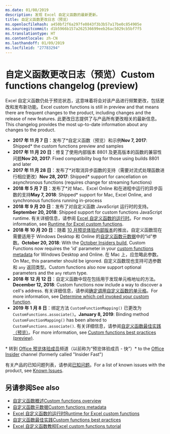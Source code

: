 ```yaml
---
ms.date: 01/08/2019
description: 发现 Excel 自定义函数的最新更新。
title: 自定义函数更改日志（预览）
ms.openlocfilehash: a450bf2f6a297fe0843f3b3b57a17be0c854905e
ms.sourcegitcommit: d1b5966b157a262536699eeb26ac5029cb5bf7f5
ms.translationtype: HT
ms.contentlocale: zh-CN
ms.lasthandoff: 01/09/2019
ms.locfileid: "27783294"
---
```

# <a name="custom-functions-changelog-preview"></a><span data-ttu-id="50c5f-103">自定义函数更改日志（预览）</span><span class="sxs-lookup"><span data-stu-id="50c5f-103">Custom functions changelog (preview)</span></span>

<span data-ttu-id="50c5f-104">Excel 自定义函数仍处于预览状态，这意味着将会对该产品进行频繁更改，包括更改和发布新功能。</span><span class="sxs-lookup"><span data-stu-id="50c5f-104">Excel custom functions is still in preview and that means there are frequent changes to the product, including changes and the release of new features.</span></span> <span data-ttu-id="50c5f-105">此更改日志提供了与产品所有更改相关的最新信息。</span><span class="sxs-lookup"><span data-stu-id="50c5f-105">This changelog provides the most up-to-date information about any changes to the product.</span></span>

- <span data-ttu-id="50c5f-106">**2017 年 11 月 7 日**：发布了\*自定义函数（预览）和示例</span><span class="sxs-lookup"><span data-stu-id="50c5f-106">**Nov 7, 2017**: Shipped\* the custom functions preview and samples</span></span>
- <span data-ttu-id="50c5f-107">**2017 年 11 月 20 日**：修复了使用内部版本 8801 及更高版本的函数的兼容性问题</span><span class="sxs-lookup"><span data-stu-id="50c5f-107">**Nov 20, 2017**: Fixed compatibility bug for those using builds 8801 and later</span></span>
- <span data-ttu-id="50c5f-108">**2017 年 11 月 28 日**：发布了\*对取消异步函数的支持（需要对流式处理函数进行相应更改）</span><span class="sxs-lookup"><span data-stu-id="50c5f-108">**Nov 28, 2017**: Shipped\* support for cancellation on asynchronous functions (requires change for streaming functions)</span></span>
- <span data-ttu-id="50c5f-109">**2018 年 5 月 7 日**：发布了\*对 Mac、Excel Online 和在进程中运行的异步函数的支持</span><span class="sxs-lookup"><span data-stu-id="50c5f-109">**May 7, 2018**: Shipped\* support for Mac, Excel Online, and synchronous functions running in-process</span></span>
- <span data-ttu-id="50c5f-110">**2018 年 9 月 20 日**：发布了对自定义函数 JavaScript 运行时的支持。</span><span class="sxs-lookup"><span data-stu-id="50c5f-110">**September 20, 2018**: Shipped support for custom functions JavaScript runtime.</span></span> <span data-ttu-id="50c5f-111">有关详细信息，请参阅 [Excel 自定义函数的运行时](custom-functions-runtime.md)。</span><span class="sxs-lookup"><span data-stu-id="50c5f-111">For more information, see [Runtime for Excel custom functions](custom-functions-runtime.md).</span></span>
- <span data-ttu-id="50c5f-112">**2018 年 10 月 20 日**：随着 [10 月预览体验内部版本](https://support.office.com/zh-CN/article/what-s-new-for-office-insiders-c152d1e2-96ff-4ce9-8c14-e74e13847a24)的推出，自定义函数现在需要适用于 Windows Desktop 和 Online 的[自定义函数元数据](custom-functions-json.md)中的“id”参数。</span><span class="sxs-lookup"><span data-stu-id="50c5f-112">**October 20, 2018**: With the [October Insiders build](https://support.office.com/zh-CN/article/what-s-new-for-office-insiders-c152d1e2-96ff-4ce9-8c14-e74e13847a24), Custom Functions now requires the 'id' parameter in your [custom functions metadata](custom-functions-json.md) for Windows Desktop and Online.</span></span> <span data-ttu-id="50c5f-113">在 Mac 上，应忽略此参数。</span><span class="sxs-lookup"><span data-stu-id="50c5f-113">On Mac, this parameter should be ignored.</span></span> <span data-ttu-id="50c5f-114">自定义函数现也支持可选参数和 `any` 返回类型。</span><span class="sxs-lookup"><span data-stu-id="50c5f-114">Custom functions also now support optional parameters and the `any` return type.</span></span>
- <span data-ttu-id="50c5f-115">**2018 年 12 月 12 日**：自定义函数中现在包括用于发现单元格地址的方法。</span><span class="sxs-lookup"><span data-stu-id="50c5f-115">**December 12, 2018**: Custom functions now include a way to discover a cell's address.</span></span> <span data-ttu-id="50c5f-116">有关详细信息，请参阅[确定调用自定义函数的单元格](custom-functions-overview.md#determine-which-cell-invoked-your-custom-function)。</span><span class="sxs-lookup"><span data-stu-id="50c5f-116">For more information, see [Determine which cell invoked your custom function](custom-functions-overview.md#determine-which-cell-invoked-your-custom-function).</span></span>
- <span data-ttu-id="50c5f-117">**2019 年 1 月 8 日**：绑定方法 `CustomFunctionMapping()` 已更改为 `CustomFunctions.associate()`。</span><span class="sxs-lookup"><span data-stu-id="50c5f-117">**January 8, 2019**: Binding method `CustomFunctionMapping()` has been altered to `CustomFunctions.associate()`.</span></span> <span data-ttu-id="50c5f-118">有关详细信息，请参阅[自定义函数最佳实践（预览）](custom-functions-best-practices.md)。</span><span class="sxs-lookup"><span data-stu-id="50c5f-118">For more information, see [Custom functions best practices (preview)](custom-functions-best-practices.md).</span></span>

<span data-ttu-id="50c5f-119">\* 转到 [Office 预览体验成员](https://products.office.com/office-insider)频道（以前称为“预览体验成员 - 快”）</span><span class="sxs-lookup"><span data-stu-id="50c5f-119">\* to the [Office Insider](https://products.office.com/office-insider) channel (formerly called "Insider Fast")</span></span>

<span data-ttu-id="50c5f-120">有关产品的已知问题列表，请参阅[已知问题](custom-functions-overview.md#known-issues)。</span><span class="sxs-lookup"><span data-stu-id="50c5f-120">For a list of known issues with the product, see [Known Issues](custom-functions-overview.md#known-issues).</span></span> 

## <a name="see-also"></a><span data-ttu-id="50c5f-121">另请参阅</span><span class="sxs-lookup"><span data-stu-id="50c5f-121">See also</span></span>

* [<span data-ttu-id="50c5f-122">自定义函数概述</span><span class="sxs-lookup"><span data-stu-id="50c5f-122">Custom functions overview</span></span>](custom-functions-overview.md)
* [<span data-ttu-id="50c5f-123">自定义函数元数据</span><span class="sxs-lookup"><span data-stu-id="50c5f-123">Custom functions metadata</span></span>](custom-functions-json.md)
* [<span data-ttu-id="50c5f-124">Excel 自定义函数的运行时</span><span class="sxs-lookup"><span data-stu-id="50c5f-124">Runtime for Excel custom functions</span></span>](custom-functions-runtime.md)
* [<span data-ttu-id="50c5f-125">自定义函数最佳实践</span><span class="sxs-lookup"><span data-stu-id="50c5f-125">Custom functions best practices</span></span>](custom-functions-best-practices.md)
* [<span data-ttu-id="50c5f-126">Excel 自定义函数教程</span><span class="sxs-lookup"><span data-stu-id="50c5f-126">Excel custom functions tutorial</span></span>](../tutorials/excel-tutorial-create-custom-functions.md)
